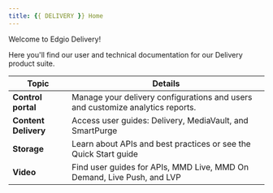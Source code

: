 ```yaml
---
title: {{ DELIVERY }} Home
---
```


Welcome to Edgio Delivery!

Here you'll find our user and technical documentation for our Delivery product suite.

|Topic|Details|
|---|---|
|**Control portal**| Manage your delivery configurations and users and customize analytics reports.|
|**Content Delivery**| Access user guides: Delivery, MediaVault, and SmartPurge|
| **Storage**| Learn about APIs and best practices or see the Quick Start guide|
|**Video**| Find user guides for APIs, MMD Live, MMD On Demand, Live Push, and LVP|
